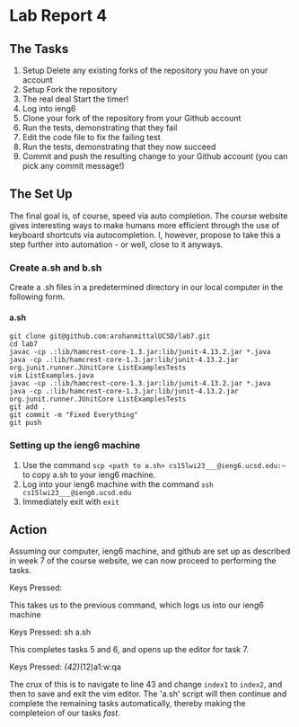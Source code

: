 # Lab Report 4

## The Tasks

1. Setup Delete any existing forks of the repository you have on your account
2. Setup Fork the repository
3. The real deal Start the timer!
4. Log into ieng6
5. Clone your fork of the repository from your Github account
6. Run the tests, demonstrating that they fail
7. Edit the code file to fix the failing test
8. Run the tests, demonstrating that they now succeed
9. Commit and push the resulting change to your Github account (you can pick any commit message!)

## The Set Up

The final goal is, of course, speed via auto completion. The course website gives interesting ways to make humans more efficient through the use of keyboard shortcuts via autocompletion. I, however, propose to take this a step further into automation - or well, close to it anyways.

### Create a.sh and b.sh

Create a .sh files in a predetermined directory in our local computer in the following form.

#### a.sh

```
git clone git@github.com:arohanmittalUCSD/lab7.git
cd lab7
javac -cp .:lib/hamcrest-core-1.3.jar:lib/junit-4.13.2.jar *.java
java -cp .:lib/hamcrest-core-1.3.jar:lib/junit-4.13.2.jar org.junit.runner.JUnitCore ListExamplesTests
vim ListExamples.java
javac -cp .:lib/hamcrest-core-1.3.jar:lib/junit-4.13.2.jar *.java
java -cp .:lib/hamcrest-core-1.3.jar:lib/junit-4.13.2.jar org.junit.runner.JUnitCore ListExamplesTests
git add .
git commit -m "Fixed Everything"
git push
```

### Setting up the ieng6 machine

1. Use the command `scp <path to a.sh> cs15lwi23___@ieng6.ucsd.edu:~` to copy a.sh to your ieng6 machine.
2. Log into your ieng6 machine with the command `ssh cs15lwi23___@ieng6.ucsd.edu`
3. Immediately exit with `exit`

## Action

Assuming our computer, ieng6 machine, and github are set up as described in week 7 of the course website, we can now proceed to performing the tasks.

Keys Pressed: <up><enter>
  
This takes us to the previous command, which logs us into our ieng6 machine

Keys Pressed: sh a.sh

This completes tasks 5 and 6, and opens up the editor for task 7.

Keys Pressed: <down>*(42)<right>*(12)a<backspace>1<escape>:w<enter>:qa<enter>

The crux of this is to navigate to line 43 and change `index1` to `index2`, and then to save and exit the vim editor. The 'a.sh' script will then continue and complete the remaining tasks automatically, thereby making the completeion of our tasks _fast_.
